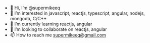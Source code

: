 - 👋 Hi, I’m @supermikeeq
- 👀 I’m interested in javascript, reactjs, typescript, angular, nodejs, mongodb, C/C++
- 🌱 I’m currently learning reactjs, angular
- 💞️ I’m looking to collaborate on reactjs, angular
- 📫 How to reach me supermikeeq@gmail.com

<!---
supermikeeq/supermikeeq is a ✨ special ✨ repository because its `README.md` (this file) appears on your GitHub profile.
You can click the Preview link to take a look at your changes.
--->
